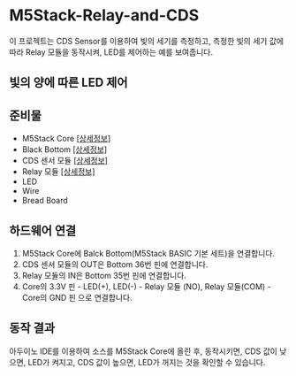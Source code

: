 # M5Stack-Relay-and-CDS

이 프로젝트는 CDS Sensor를 이용하여 빛의 세기를 측정하고, 측정한 빛의 세기 값에 따라 Relay 모듈을 동작시켜, LED를 제어하는 예를 보여줍니다. 

## 빛의 양에 따른 LED 제어



## 준비물

- M5Stack Core [[상세정보]](http://shop.wiznet.io/front/contents/product/view.asp?cateid=97&pid=1346) 
- Black Bottom [[상세정보]](http://shop.wiznet.io/front/contents/product/view.asp?cateid=97&pid=1371)
- CDS 센서 모듈 [[상세정보]](https://www.devicemart.co.kr/goods/view?no=1287124)
- Relay 모듈    [[상세정보]](https://www.devicemart.co.kr/goods/view?no=1320897)
- LED
- Wire
- Bread Board


## 하드웨어 연결

1. M5Stack Core에 Balck Bottom(M5Stack BASIC 기본 세트)을 연결합니다. 
2. CDS 센서 모듈의 OUT은 Bottom 36번 핀에 연결합니다. 
3. Relay 모듈의 IN은 Bottom 35번 핀에 연결합니다. 
4. Core의 3.3V 핀 - LED(+), LED(-) - Relay 모듈 (NO), Relay 모듈(COM) - Core의 GND 핀  으로 연결합니다. 


## 동작 결과

아두이노 IDE를 이용하여 소스를 M5Stack Core에 올린 후, 동작시키면, CDS 값이 낮으면, LED가 켜지고, CDS 값이 높으면, LED가 꺼지는 것을 확인할 수 있습니다. 
